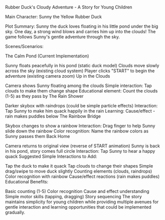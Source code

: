 Rubber Duck's Cloudy Adventure - A Story for Young Children

Main Character: Sunny the Yellow Rubber Duck

Plot Summary:
Sunny the duck loves floating in his little pond under the big sky. One day, a strong wind blows and carries him up into the clouds! The game follows Sunny's gentle adventure through the sky.

Scenes/Scenarios:

The Calm Pond (Current Implementation)

Sunny floats peacefully in his pond (static duck model)
Clouds move slowly across the sky (existing cloud system)
Player clicks "START" to begin the adventure (existing camera zoom)
Up in the Clouds

Camera shows Sunny floating among the clouds
Simple interaction: Tap clouds to make them change shape
Educational element: Count the clouds (1-5) as they pass by
The Rain Shower

Darker skybox with raindrops (could be simple particle effects)
Interaction: Tap Sunny to make him quack happily in the rain
Learning: Cause/effect - rain makes puddles below
The Rainbow Bridge

Skybox changes to show a rainbow
Interaction: Drag finger to help Sunny slide down the rainbow
Color recognition: Name the rainbow colors as Sunny passes them
Back Home

Camera returns to original view (reverse of START animation)
Sunny is back in his pond, story comes full circle
Interaction: Tap Sunny to hear a happy quack
Suggested Simple Interactions to Add:

Tap the duck to make it quack
Tap clouds to change their shapes
Simple drag/swipe to move duck slightly
Counting elements (clouds, raindrops)
Color recognition with rainbow
Cause/effect reactions (rain makes puddles)
Educational Benefits:

Basic counting (1-5)
Color recognition
Cause and effect understanding
Simple motor skills (tapping, dragging)
Story sequencing
The story maintains simplicity for young children while providing multiple avenues for gentle interaction and learning opportunities that could be implemented gradually.
